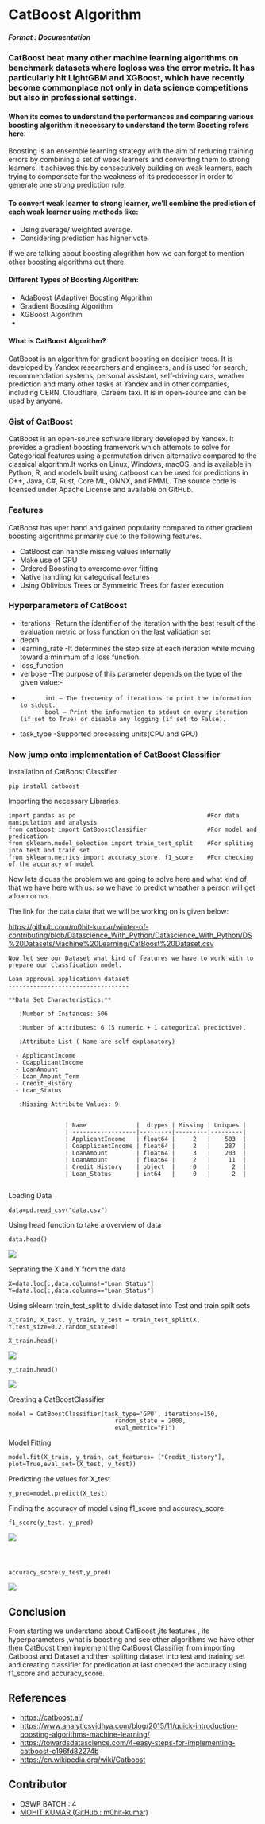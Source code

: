 
# CatBoost Algorithm 


##### Format : Documentation


### CatBoost beat many other machine learning algorithms on benchmark datasets where logloss was the error metric. It has particularly hit LightGBM and XGBoost, which have recently become commonplace not only in data science competitions but also in professional settings.


#### When its comes to understand the performances and comparing various boosting algorithm it necessary to understand the term Boosting refers here.


Boosting is an ensemble learning strategy with the aim of reducing training errors by combining a set of weak learners and converting them to strong learners. It achieves this by consecutively building on weak learners, each trying to compensate for the weakness of its predecessor in order to generate one strong prediction rule.


#### To convert weak learner to strong learner, we’ll combine the prediction of each weak learner using methods like:
- Using average/ weighted average.
- Considering prediction has higher vote.


If we are talking about boosting alogrithm how we can forget to mention other boosting algorithms out there.


#### Different Types of Boosting Algorithm:
* AdaBoost (Adaptive) Boosting Algorithm
* Gradient Boosting Algorithm
* XGBoost Algorithm
* 

#### What is CatBoost Algorithm?

CatBoost is an algorithm for gradient boosting on decision trees. It is developed by Yandex researchers and engineers, and is used for search, recommendation systems, personal assistant, self-driving cars, weather prediction and many other tasks at Yandex and in other companies, including CERN, Cloudflare, Careem taxi. It is in open-source and can be used by anyone.

### Gist of CatBoost

CatBoost is an open-source software library developed by Yandex. It provides a gradient boosting framework which attempts to solve for Categorical features using a permutation driven alternative compared to the classical algorithm.It works on Linux, Windows, macOS, and is available in Python, R, and models built using catboost can be used for predictions in C++, Java, C#, Rust, Core ML, ONNX, and PMML. The source code is licensed under Apache License and available on GitHub.


### Features

CatBoost has uper hand and gained popularity compared to other gradient boosting algorithms primarily due to the following features.

- CatBoost can handle missing values internally
- Make use of GPU
- Ordered Boosting to overcome over fitting
- Native handling for categorical features
- Using Oblivious Trees or Symmetric Trees for faster execution



### Hyperparameters  of CatBoost 

- iterations -Return the identifier of the iteration with the best result of the evaluation metric or loss function on the last validation set
- depth
- learning_rate -It determines the step size at each iteration while moving toward a minimum of a loss function.
- loss_function
- verbose -The purpose of this parameter depends on the type of the given value:-
-
             int — The frequency of iterations to print the information to stdout.
             bool — Print the information to stdout on every iteration (if set to True) or disable any logging (if set to False).
- task_type -Supported processing units(CPU and GPU)




### Now jump onto implementation of CatBoost Classifier  


Installation of CatBoost Classifier

```
pip install catboost 
```


Importing the necessary Libraries

```
import pandas as pd                                     #For data manipulation and analysis
from catboost import CatBoostClassifier                 #For model and predication
from sklearn.model_selection import train_test_split    #For spliting into test and train set
from sklearn.metrics import accuracy_score, f1_score    #For checking of the accuracy of model
```


Now lets dicuss the problem we are going to solve here and what kind of that we have here with us.
so we have to predict wheather a person will get a loan or not.



The link for the data data that we will be working on is given  below:

https://github.com/m0hit-kumar/winter-of-contributing/blob/Datascience_With_Python/Datascience_With_Python/DS%20Datasets/Machine%20Learning/CatBoost%20Dataset.csv


```
Now let see our Dataset what kind of features we have to work with to prepare our classfication model.

Loan approval applicationn dataset
----------------------------------

**Data Set Characteristics:** 

   :Number of Instances: 506 

   :Number of Attributes: 6 (5 numeric + 1 categorical predictive).
   
   :Attribute List ( Name are self explanatory)
   
  - ApplicantIncome
  - CoapplicantIncome
  - LoanAmount
  - Loan_Amount_Term
  - Credit_History
  - Loan_Status
  
   :Missing Attribute Values: 9
              

                | Name              |  dtypes | Missing | Uniques |
                | ------------------|---------|---------|---------|
                | ApplicantIncome   | float64 |     2   |    503  |
                | CoapplicantIncome | float64 |     2   |    287  |
                | LoanAmount        | float64 |     3   |    203  |
                | LoanAmount        | float64 |     2   |     11  |
                | Credit_History    | object  |     0   |      2  |
                | Loan_Status       | int64   |     0   |      2  |


```



Loading Data

```
data=pd.read_csv("data.csv")
```


Using head function to take a overview of data

```
data.head()
```
<img src="https://github.com/m0hit-kumar/winter-of-contributing/blob/Datascience_With_Python/Datascience_With_Python/Machine%20Learning/Algorithms/CatBoost/Images/1.png">
     </img>


Seprating the X and Y from the data

```
X=data.loc[:,data.columns!="Loan_Status"]
Y=data.loc[:,data.columns=="Loan_Status"]
```


Using sklearn train_test_split to divide dataset into Test and train spilt sets
```
X_train, X_test, y_train, y_test = train_test_split(X, Y,test_size=0.2,random_state=0)
```



```
X_train.head()
```
<img src="https://github.com/m0hit-kumar/winter-of-contributing/blob/Datascience_With_Python/Datascience_With_Python/Machine%20Learning/Algorithms/CatBoost/Images/2.png">
     </img>



```
y_train.head()
```
<img src="https://github.com/m0hit-kumar/winter-of-contributing/blob/Datascience_With_Python/Datascience_With_Python/Machine%20Learning/Algorithms/CatBoost/Images/3.png">
     </img>



Creating a CatBoostClassifier

```
model = CatBoostClassifier(task_type='GPU', iterations=150, 
                              random_state = 2000, 
                              eval_metric="F1")
```



Model Fitting

```
model.fit(X_train, y_train, cat_features= ["Credit_History"], plot=True,eval_set=(X_test, y_test))
```


Predicting the values for X_test

```
y_pred=model.predict(X_test)
```



Finding the accuracy of model using f1_score and accuracy_score

```
f1_score(y_test, y_pred)
```
<img src="https://github.com/m0hit-kumar/winter-of-contributing/blob/Datascience_With_Python/Datascience_With_Python/Machine%20Learning/Algorithms/CatBoost/Images/4.png">
     </img>

```



accuracy_score(y_test,y_pred)
```
<img src="https://github.com/m0hit-kumar/winter-of-contributing/blob/Datascience_With_Python/Datascience_With_Python/Machine%20Learning/Algorithms/CatBoost/Images/5.png">
     </img>




## Conclusion
From starting we understand about CatBoost ,its features , its hyperparameters ,what is boosting and see other algorithms we have other then CatBoost then implement the CatBoost Classifier from importing Catboost and Dataset and then splitting dataset into test and training set and creating classifier for predication at last checked the accuracy using f1_score and accuracy_score.

## References

- https://catboost.ai/
- https://www.analyticsvidhya.com/blog/2015/11/quick-introduction-boosting-algorithms-machine-learning/
- https://towardsdatascience.com/4-easy-steps-for-implementing-catboost-c196fd82274b
- https://en.wikipedia.org/wiki/Catboost
  
## Contributor

- DSWP BATCH : 4
- <a href="https://github.com/m0hit-kumar">MOHIT KUMAR   (GitHub : m0hit-kumar)</a> 





